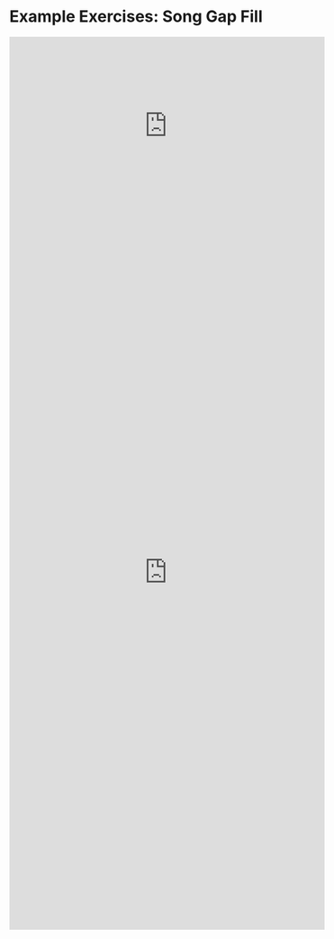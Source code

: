 <h1>Example Exercises: Song Gap Fill</h1>

<iframe width="560" height="315" src="https://www.youtube.com/embed/5anLPw0Efmo" frameborder="0" allow="accelerometer; autoplay; encrypted-media; gyroscope; picture-in-picture" allowfullscreen></iframe>

<iframe src="https://h5p.org/h5p/embed/345752" width="560" height="1269" frameborder="0" allowfullscreen="allowfullscreen"></iframe>


